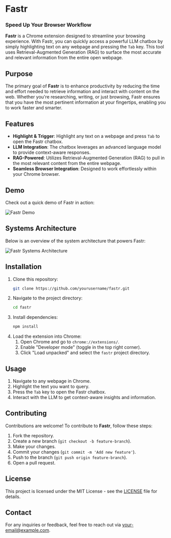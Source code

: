 # Fastr

### Speed Up Your Browser Workflow

**Fastr** is a Chrome extension designed to streamline your browsing experience. With Fastr, you can quickly access a powerful LLM chatbox by simply highlighting text on any webpage and pressing the `Tab` key. This tool uses Retrieval-Augmented Generation (RAG) to surface the most accurate and relevant information from the entire open webpage.

## Purpose

The primary goal of **Fastr** is to enhance productivity by reducing the time and effort needed to retrieve information and interact with content on the web. Whether you're researching, writing, or just browsing, Fastr ensures that you have the most pertinent information at your fingertips, enabling you to work faster and smarter.

## Features

- **Highlight & Trigger**: Highlight any text on a webpage and press `Tab` to open the Fastr chatbox.
- **LLM Integration**: The chatbox leverages an advanced language model to provide context-aware responses.
- **RAG-Powered**: Utilizes Retrieval-Augmented Generation (RAG) to pull in the most relevant content from the entire webpage.
- **Seamless Browser Integration**: Designed to work effortlessly within your Chrome browser.

## Demo

Check out a quick demo of Fastr in action:

![Fastr Demo](demo/video-link-here)

## Systems Architecture

Below is an overview of the system architecture that powers Fastr:

![Fastr Systems Architecture](diagrams/architecture-diagram-link-here)

## Installation

1. Clone this repository:
    ```bash
    git clone https://github.com/yourusername/fastr.git
    ```
2. Navigate to the project directory:
    ```bash
    cd fastr
    ```
3. Install dependencies:
    ```bash
    npm install
    ```
4. Load the extension into Chrome:
    1. Open Chrome and go to `chrome://extensions/`.
    2. Enable "Developer mode" (toggle in the top right corner).
    3. Click "Load unpacked" and select the `fastr` project directory.

## Usage

1. Navigate to any webpage in Chrome.
2. Highlight the text you want to query.
3. Press the `Tab` key to open the Fastr chatbox.
4. Interact with the LLM to get context-aware insights and information.

## Contributing

Contributions are welcome! To contribute to **Fastr**, follow these steps:

1. Fork the repository.
2. Create a new branch (`git checkout -b feature-branch`).
3. Make your changes.
4. Commit your changes (`git commit -m 'Add new feature'`).
5. Push to the branch (`git push origin feature-branch`).
6. Open a pull request.

## License

This project is licensed under the MIT License - see the [LICENSE](LICENSE) file for details.

## Contact

For any inquiries or feedback, feel free to reach out via [your-email@example.com](mailto:your-email@example.com).
